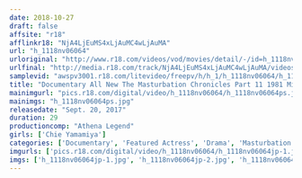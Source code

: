 ```yaml
---
date: 2018-10-27
draft: false
affsite: "r18"
afflinkr18: "NjA4LjEuMS4xLjAuMC4wLjAuMA"
url: "h_1118nv06064"
urloriginal: "http://www.r18.com/videos/vod/movies/detail/-/id=h_1118nv06064"
urlfinal: "http://media.r18.com/track/NjA4LjEuMS4xLjAuMC4wLjAuMA/videos/vod/movies/detail/-/id=h_1118nv06064"
samplevid: "awspv3001.r18.com/litevideo/freepv/h/h_1/h_1118nv06064/h_1118nv06064_dmb_w.mp4"
title: "Documentary All New The Masturbation Chronicles Part 11 1981 Miss Nude All World 3rd Place Finisher Chie Yamamiya"
mainimgurl: "pics.r18.com/digital/video/h_1118nv06064/h_1118nv06064ps.jpg"
mainimgs: "h_1118nv06064ps.jpg"
releasedate: "Sept. 20, 2017"
duration: 29
productioncomp: "Athena Legend"
girls: ['Chie Yamamiya']
categories: ['Documentary', 'Featured Actress', 'Drama', 'Masturbation', 'Sex Toys']
imgurls: ['pics.r18.com/digital/video/h_1118nv06064/h_1118nv06064jp-1.jpg', 'pics.r18.com/digital/video/h_1118nv06064/h_1118nv06064jp-2.jpg', 'pics.r18.com/digital/video/h_1118nv06064/h_1118nv06064jp-3.jpg', 'pics.r18.com/digital/video/h_1118nv06064/h_1118nv06064jp-4.jpg', 'pics.r18.com/digital/video/h_1118nv06064/h_1118nv06064jp-5.jpg', 'pics.r18.com/digital/video/h_1118nv06064/h_1118nv06064jp-6.jpg', 'pics.r18.com/digital/video/h_1118nv06064/h_1118nv06064jp-7.jpg', 'pics.r18.com/digital/video/h_1118nv06064/h_1118nv06064jp-8.jpg', 'pics.r18.com/digital/video/h_1118nv06064/h_1118nv06064jp-9.jpg', 'pics.r18.com/digital/video/h_1118nv06064/h_1118nv06064jp-10.jpg', 'pics.r18.com/digital/video/h_1118nv06064/h_1118nv06064jp-11.jpg', 'pics.r18.com/digital/video/h_1118nv06064/h_1118nv06064jp-12.jpg', 'pics.r18.com/digital/video/h_1118nv06064/h_1118nv06064jp-13.jpg', 'pics.r18.com/digital/video/h_1118nv06064/h_1118nv06064jp-14.jpg', 'pics.r18.com/digital/video/h_1118nv06064/h_1118nv06064jp-15.jpg', 'pics.r18.com/digital/video/h_1118nv06064/h_1118nv06064jp-16.jpg', 'pics.r18.com/digital/video/h_1118nv06064/h_1118nv06064jp-17.jpg', 'pics.r18.com/digital/video/h_1118nv06064/h_1118nv06064jp-18.jpg', 'pics.r18.com/digital/video/h_1118nv06064/h_1118nv06064jp-19.jpg', 'pics.r18.com/digital/video/h_1118nv06064/h_1118nv06064jp-20.jpg']
imgs: ['h_1118nv06064jp-1.jpg', 'h_1118nv06064jp-2.jpg', 'h_1118nv06064jp-3.jpg', 'h_1118nv06064jp-4.jpg', 'h_1118nv06064jp-5.jpg', 'h_1118nv06064jp-6.jpg', 'h_1118nv06064jp-7.jpg', 'h_1118nv06064jp-8.jpg', 'h_1118nv06064jp-9.jpg', 'h_1118nv06064jp-10.jpg', 'h_1118nv06064jp-11.jpg', 'h_1118nv06064jp-12.jpg', 'h_1118nv06064jp-13.jpg', 'h_1118nv06064jp-14.jpg', 'h_1118nv06064jp-15.jpg', 'h_1118nv06064jp-16.jpg', 'h_1118nv06064jp-17.jpg', 'h_1118nv06064jp-18.jpg', 'h_1118nv06064jp-19.jpg', 'h_1118nv06064jp-20.jpg']
---
```

